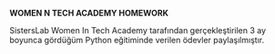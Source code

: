 **WOMEN N TECH ACADEMY HOMEWORK**

SistersLab Women In Tech Academy tarafından gerçekleştirilen 3 ay boyunca gördüğüm Python eğitiminde verilen ödevler paylaşılmıştır.
